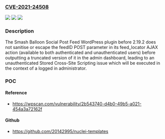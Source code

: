 ### [CVE-2021-24508](https://cve.mitre.org/cgi-bin/cvename.cgi?name=CVE-2021-24508)
![](https://img.shields.io/static/v1?label=Product&message=Smash%20Balloon%20Social%20Post%20Feed&color=blue)
![](https://img.shields.io/static/v1?label=Version&message=2.19.2%3C%202.19.2%20&color=brighgreen)
![](https://img.shields.io/static/v1?label=Vulnerability&message=CWE-79%20Cross-site%20Scripting%20(XSS)&color=brighgreen)

### Description

The Smash Balloon Social Post Feed WordPress plugin before 2.19.2 does not sanitise or escape the feedID POST parameter in its feed_locator AJAX action (available to both authenticated and unauthenticated users) before outputting a truncated version of it in the admin dashboard, leading to an unauthenticated Stored Cross-Site Scripting issue which will be executed in the context of a logged in administrator.

### POC

#### Reference
- https://wpscan.com/vulnerability/2b543740-d4b0-49b5-a021-454a3a72162f

#### Github
- https://github.com/20142995/nuclei-templates

